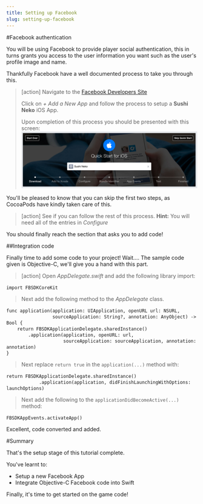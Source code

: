 ```yaml
---
title: Setting up Facebook
slug: setting-up-facebook
---
```


#Facebook authentication

You will be using Facebook to provide player social authentication, this in turns grants you access to the user information you want such as the user's profile image and name.

Thankfully Facebook have a well documented process to take you through this. 

> [action]
> Navigate to the [Facebook Developers Site](https://developers.facebook.com/apps/)
>
> Click on *+ Add a New App* and follow the process to setup a **Sushi Neko** iOS App.
>
> Upon completion of this process you should be presented with this screen:
> ![iOS QuickStart](../Tutorial-Images/ios_quickstart.png)

You'll be pleased to know that you can skip the first two steps, as CocoaPods have kindly taken care of this.

> [action]
> See if you can follow the rest of this process.
> **Hint:** You will need all of the entries in *Configure*

You should finally reach the section that asks you to add code!

##Integration code

Finally time to add some code to your project! Wait.... The sample code given is Objective-C, we'll give you a hand with this part.

> [action]
> Open *AppDelegate.swift* and add the following library import:
>
```
import FBSDKCoreKit
```
>
> Next add the following method to the *AppDelegate* class.
>
```
func application(application: UIApplication, openURL url: NSURL,
                 sourceApplication: String?, annotation: AnyObject) -> Bool {
    return FBSDKApplicationDelegate.sharedInstance()
        .application(application, openURL: url,
                     sourceApplication: sourceApplication, annotation: annotation)
}
```
>
> Next replace `return true` in the `application(...)` method with:
>
```
return FBSDKApplicationDelegate.sharedInstance()
            .application(application, didFinishLaunchingWithOptions: launchOptions)
```
>
> Next add the following to the `applicationDidBecomeActive(...)` method:
>
```
FBSDKAppEvents.activateApp()
```
>
>

Excellent, code converted and added.

#Summary

That's the setup stage of this tutorial complete.

You've learnt to:

- Setup a new Facebook App
- Integrate Objective-C Facebook code into Swift

Finally, it's time to get started on the game code!
